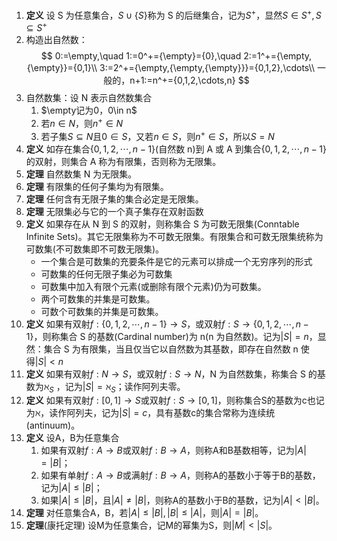 1. **定义** 设 S 为任意集合，$S\cup\{S\}$称为 S 的后继集合，记为$S^+$，显然$S\in S^+,S\subseteq S^+$
2. 构造出自然数：
    $$
    0:=\empty,\quad 1:=0^+={\empty}={0},\quad 2:=1^+={\empty,{\empty}}={0,1}\\
    3:=2^+={\empty,{\empty,{\empty}}}={0,1,2},\cdots\\
    一般的，n+1:=n^+={0,1,2,\cdots,n}
    $$
3. 自然数集：设 N 表示自然数集合
    1. $\empty记为0，0\in n$
    2. 若$n\in N$，则$n^+\in N$
    3. 若子集$S\subseteq N$且$0\in S$，又若$n\in S$，则$n^+\in S$，所以$S=N$
4. **定义** 如存在集合$\{0,1,2,\cdots,n-1\}$(自然数 n)到 A 或 A 到集合$\{0,1,2,\cdots,n-1\}$的双射，则集合 A 称为有限集，否则称为无限集。
5. **定理** 自然数集 N 为无限集。
6. **定理** 有限集的任何子集均为有限集。
7. **定理** 任何含有无限子集的集合必定是无限集。
8. **定理** 无限集必与它的一个真子集存在双射函数
9. **定义** 如果存在从 N 到 S 的双射，则称集合 S 为可数无限集(Conntable Infinite Sets)。其它无限集称为不可数无限集。有限集合和可数无限集统称为可数集(不可数集即不可数无限集)。
    - 一个集合是可数集的充要条件是它的元素可以排成一个无穷序列的形式
    - 可数集的任何无限子集必为可数集
    - 可数集中加入有限个元素(或删除有限个元素)仍为可数集。
    - 两个可数集的并集是可数集。
    - 可数个可数集的并集是可数集。
10. **定义** 如果有双射$f:\{0,1,2,\cdots,n-1\}\to S$，或双射$f:S\to\{0,1,2,\cdots,n-1\}$，则称集合 S 的基数(Cardinal number)为 n(n 为自然数)。记为$|S|=n$，显然：集合 S 为有限集，当且仅当它以自然数为其基数，即存在自然数 n 使得$|S|<n$
11. **定义** 如果有双射$f:N\to S$，或双射$f:S\to N$，N 为自然数集，称集合 S 的基数为$\aleph_S$ ，记为$|S|=\aleph_S$；读作阿列夫零。
12. **定义** 如果有双射$f:[0,1]\to S$或双射$f:S\to [0,1]$，则称集合S的基数为c也记为$\aleph$，读作阿列夫，记为$|S|=c$，具有基数c的集合常称为连续统(antinuum)。
13. **定义** 设A，B为任意集合
    1. 如果有双射$f:A\to B$或双射$f:B\to A$，则称A和B基数相等，记为$|A|=|B|$；
    2. 如果有单射$f:A\to B$或满射$f:B\to A$，则称A的基数小于等于B的基数，记为$|A|\leq |B|$；
    3. 如果$|A|\leq|B|$，且$|A|\neq|B|$，则称A的基数小于B的基数，记为$|A|<|B|$。
14. **定理** 对任意集合A，B，若$|A|\leq|B|,|B|\leq|A|$，则$|A|=|B|$。
15. **定理**(康托定理) 设M为任意集合，记M的幂集为S，则$|M|<|S|$。









